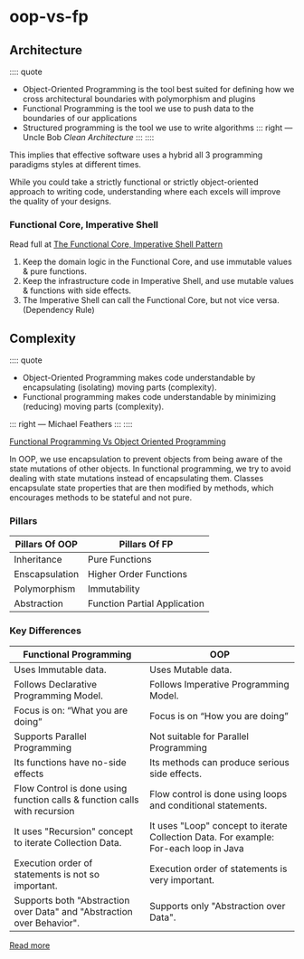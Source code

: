 # oop-vs-fp

## Architecture

:::: quote
- Object-Oriented Programming is the tool best suited for defining how we cross architectural boundaries with polymorphism and plugins
- Functional Programming is the tool we use to push data to the boundaries of our applications
- Structured programming is the tool we use to write algorithms
::: right 
― Uncle Bob *Clean Architecture*
:::
::::

This implies that effective software uses a hybrid all 3 programming paradigms styles at different times.

While you could take a strictly functional or strictly object-oriented approach to writing code, understanding where each excels will improve the quality of your designs.


### Functional Core, Imperative Shell

Read full at [The Functional Core, Imperative Shell Pattern](https://kennethlange.com/functional-core-imperative-shell/)

1. Keep the domain logic in the Functional Core, and use immutable values & pure functions.
2. Keep the infrastructure code in Imperative Shell, and use mutable values & functions with side effects.
3. The Imperative Shell can call the Functional Core, but not vice versa. (Dependency Rule)


## Complexity

:::: quote
- Object-Oriented Programming makes code understandable by encapsulating (isolating) moving parts (complexity).
- Functional programming makes code understandable by minimizing (reducing) moving parts (complexity).

::: right 
― Michael Feathers
:::
::::

[Functional Programming Vs Object Oriented Programming](https://www.aravindhu.com/software%20development/2020/07/06/FP-Vs-OOP.html)

In OOP, we use encapsulation to prevent objects from being aware of the state mutations of other objects. 
In functional programming, we try to avoid dealing with state mutations instead of encapsulating them.
Classes encapsulate state properties that are then modified by methods, which encourages methods to be stateful and not pure.


### Pillars

| Pillars Of OOP | Pillars Of FP                |
|----------------|------------------------------|
| Inheritance    | Pure Functions               |
| Enscapsulation | Higher Order Functions       |
| Polymorphism   | Immutability                 |
| Abstraction    | Function Partial Application |

### Key Differences

| Functional Programming | OOP   |
|----------------        |-------|
| Uses Immutable data.  | Uses Mutable data. | 
| Follows Declarative Programming Model. | Follows Imperative Programming Model. | 
| Focus is on: “What you are doing” | Focus is on “How you are doing” | 
| Supports Parallel Programming  | Not suitable for Parallel Programming | 
| Its functions have no-side effects | Its methods can produce serious side effects. |
| Flow Control is done using function calls & function calls with recursion | Flow control is done using loops and conditional statements. |
| It uses "Recursion" concept to iterate Collection Data. | It uses "Loop" concept to iterate Collection Data. For example: For-each loop in Java |
| Execution order of statements is not so important. | Execution order of statements is very important. |
| Supports both "Abstraction over Data" and "Abstraction over Behavior". | Supports only "Abstraction over Data". | 

[Read more](https://www.tutorialspoint.com/functional_programming/functional_programming_introduction.htm)